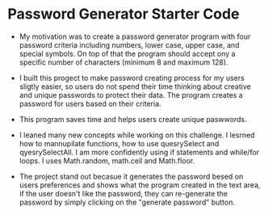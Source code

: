 # Password Generator Starter Code

- My motivation was to create a password generator program with four password criteria including numbers, lower case, upper case, and special symbols. On top of that the program should accept ony a specific number of characters (minimum 8 and maximum 128).


- I built this progect to make password creating process for my users sligtly easier, so users do not spend their time thinking about creative and unique passwords to protect their data. The program creates a password for users based on their criteria. 

- This program saves time and helps users create unique paswwords. 

- I leaned many new concepts while working on this challenge. I lesrned how to mannupilate functions, how to use quesrySelect and qyesrySelectAll. I am more confidently using if statements and while/for loops. I uses Math.random, math.ceil and Math.floor. 

- The project stand out becasue it generates the password besed on users preferences and shows what the program created in the text area, if the user doesn't like the password, they can re-generate the password by simply clicking on the "generate password" button. 




